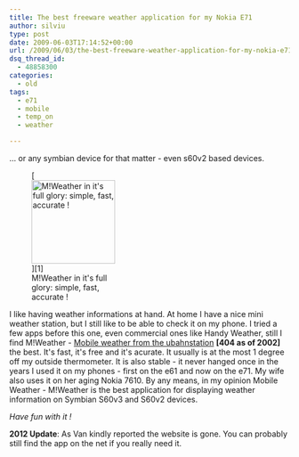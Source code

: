```yaml
---
title: The best freeware weather application for my Nokia E71
author: silviu
type: post
date: 2009-06-03T17:14:52+00:00
url: /2009/06/03/the-best-freeware-weather-application-for-my-nokia-e71/
dsq_thread_id:
  - 48858300
categories:
  - old
tags:
  - e71
  - mobile
  - temp_on
  - weather

---
```

&#8230; or any symbian device for that matter - even s60v2 based devices.

<figure id="attachment_227" aria-describedby="caption-attachment-227" style="width: 150px" class="wp-caption alignleft">[<img decoding="async" loading="lazy" class="size-thumbnail wp-image-227 " title="screenshot0017_cnv" src="http://blog.silviuvulcan.ro/wp-content/uploads/sites/2/2009/06/screenshot0017_cnv-150x150.jpg" alt="M!Weather in it's full glory: simple, fast, accurate !" width="150" height="150" />][1]<figcaption id="caption-attachment-227" class="wp-caption-text">M!Weather in it's full glory: simple, fast, accurate !</figcaption></figure>

I like having weather informations at hand. At home I have a nice mini weather station, but I still like to be able to check it on my phone. I tried a few apps before this one, even commercial ones like Handy Weather, still I find M!Weather - <a href="http://www.ubahnstation.net/mweather/" target="_blank" rel="noopener">Mobile weather from the ubahnstation</a> **[404 as of 2002]** the best. It's fast, it's free and it's acurate. It usually is at the most 1 degree off my outside thermometer. It is also stable - it never hanged once in the years I used it on my phones - first on the e61 and now on the e71. My wife also uses it on her aging Nokia 7610. By any means, in my opinion Mobile Weather - M!Weather is the best application for displaying weather information on Symbian S60v3 and S60v2 devices.

_Have fun with it !_

**2012 Update**: As Van kindly reported the website is gone. You can probably still find the app on the net if you really need it.

 [1]: http://blog.silviuvulcan.ro/wp-content/uploads/sites/2/2009/06/screenshot0017_cnv.jpg